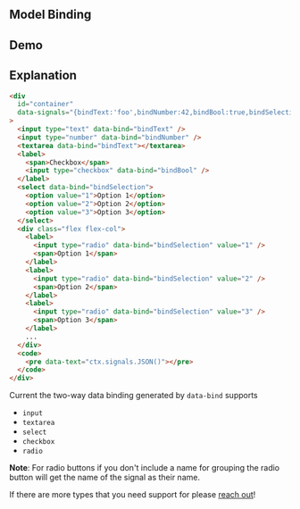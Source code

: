 ## Model Binding

## Demo

<div id="container" data-on-load="sse('/examples/model_binding/data')"></div>

## Explanation

```html
<div
  id="container"
  data-signals="{bindText:'foo',bindNumber:42,bindBool:true,bindSelection:1}"
>
  <input type="text" data-bind="bindText" />
  <input type="number" data-bind="bindNumber" />
  <textarea data-bind="bindText"></textarea>
  <label>
    <span>Checkbox</span>
    <input type="checkbox" data-bind="bindBool" />
  </label>
  <select data-bind="bindSelection">
    <option value="1">Option 1</option>
    <option value="2">Option 2</option>
    <option value="3">Option 3</option>
  </select>
  <div class="flex flex-col">
    <label>
      <input type="radio" data-bind="bindSelection" value="1" />
      <span>Option 1</span>
    </label>
    <label>
      <input type="radio" data-bind="bindSelection" value="2" />
      <span>Option 2</span>
    </label>
    <label>
      <input type="radio" data-bind="bindSelection" value="3" />
      <span>Option 3</span>
    </label>
    ...
  </div>
  <code>
    <pre data-text="ctx.signals.JSON()"></pre>
  </code>
</div>
```

Current the two-way data binding generated by `data-bind` supports

- `input`
- `textarea`
- `select`
- `checkbox`
- `radio`

**Note**: For radio buttons if you don't include a name for grouping the radio button will get the name of the signal as their name.

If there are more types that you need support for please [reach out](https://github.com/starfederation/datastar)!
